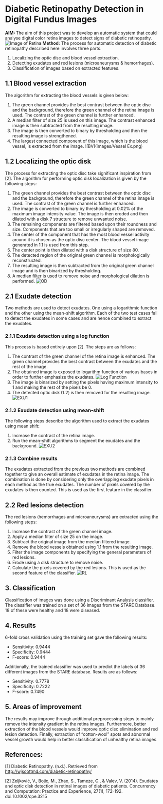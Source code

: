 # Diabetic Retinopathy Detection in Digital Fundus Images

**AIM:** The aim of this project was to develop an automatic system that could analyse digital color retina images to detect signs of diabetic retinopathy.
![Image of Retina](images/Diabetic-Retinopathy.jpg)
**Method:** The process for automatic detection of diabetic retinopathy described here involves three parts.
1. Localizing the optic disc and blood vessel extraction.
2. Detecting exudates and red lesions (microaneurysms & hemorrhages).
3. Classification of images based on extracted features.

## 1.1 Blood vessel extraction
The algorithm for extracting the blood vessels is given below:
1. The green channel provides the best contrast between the optic disc and the background, therefore the green channel of the retina image is used. The contrast of the green channel is further enhanced.
2. A median filter of size 25 is used on this image. The contrast enhanced image is then subtracted from the resulting image. 
3. The image is then converted to binary by thresholding and then the resulting image is strengthened.
4. The largest connected component of this image, which is the blood vessel, is extracted from the image.
![BV](images/Vessel Ex.png)
## 1.2 Localizing the optic disk
The process for extracting the optic disc take significant inspiration from [2]. The algorithm for performing optic disk localization is given by the following steps:
1. The green channel provides the best contrast between the optic disc and the background, therefore the green channel of the retina image is used. The contrast of the green channel is further enhanced.
2. The image is converted to binary by thresholding at 0.02% of the maximum image intensity value. The image is then eroded and then dilated with a disk 7 structure to remove unwanted noise.
3. The remaining components are filtered based upon their roundness and size. Components that are too small or irregularly shaped are removed.
4. The center of the component that has the most blood vessel activity around it is chosen as the optic disc center. The blood vessel image generated in 1.1 is used from this step.
5. The center point is then dilated with a disk structure of size 80.
6. The detected region of the original green channel is morphologically reconstructed.
7. The resulting image is then subtracted from the original green channel image and is then binarized by thresholding.
8. A median filter is used to remove noise and morphological dilation is performed.
![OD](images/ODremoval.png)

## 2.1 Exudate detection
Two methods are used to detect exudates. One using a logarithmic function and the other using the mean-shift algorithm. Each of the two test cases fail to detect the exudates in some cases and are hence combined to extract the exudates. 

### 2.1.1 Exudate detection using a log function
This process is based entirely upon [2]. The steps are as follows:
1. The contrast of the green channel of the retina image is enhanced. The green channel provides the best contrast between the exudates and the rest of the image.
2. The obtained image is exposed to logarithm function of various bases in order to further emphasize the exudates.
![Log Function](images/log_fun.png)
3. The image is binarized by setting the pixels having maximum intensity to 1 and making the rest of the pixels be 0.
4. The detected optic disk (1.2) is then removed for the resulting image.
![EXU1](images/EX1.png)
### 2.1.2 Exudate detection using mean-shift
The following steps describe the algorithm used to extract the exudates using mean shift:
1. Increase the contrast of the retina image.
2. Run the mean-shift algorithms to segment the exudates and the background.
![EXU2](images/EX2.png)
### 2.1.3 Combine results
The exudates extracted from the previous two methods are combined together to give an overall estimate of exudates in the retina image. The combination is done by considering only the overlapping exudate pixels in each method as the true exudates. The number of pixels covered by the exudates is then counted. This is used as the first feature in the classifier.

## 2.2 Red lesions detection
The red lesions (hemorrhages and microaneurysms)  are extracted using the following steps:
1. Increase the contrast of the green channel image.
2. Apply a median filter of size 25 on the image.
3. Subtract the original image from the median filtered image. 
4. Remove the blood vessels obtained using 1.1 from the resulting image.
5. Filter the image components by specifying the general parameters of red lesions.
6. Erode using a disk structure to remove noise.
7. Calculate the pixels covered by the red lesions. This is used as the second feature of the classifier.
![RL](images/RL.png)
## 3. Classification
Classification of images was done using a Discriminant Analysis classifier. The classifier was trained on a set of 36 images from the STARE Database. 18 of these were healthy and 18 were diseased. 

## 4. Results
6-fold cross validation using the training set gave the following results:
- Sensitivity: 0.9444
- Specificity: 0.9444
- F-score: 0.9444

Additionally, the trained classifier was used to predict the labels of 36 different images from the STARE database. Results are as follows:
- Sensitivity: 0.7778
- Specificity: 0.7222
- F-score: 0.7490

## 5. Areas of improvement
The results may improve through additional preprocessing steps to mainly remove the intensity gradient in the retina images. Furthermore, better extraction of the blood vessels would improve optic disc elimination and red lesion detection. Finally, extraction of “cotton-wool” spots and abnormal vessel growth would help in better classification of unhealthy retina images.

## References:
[1] Diabetic Retinopathy. (n.d.). Retrieved from http://wjscottmd.com/diabetic-retinopathy/

[2] Zeljković, V., Bojic, M., Zhao, S., Tameze, C., & Valev, V. (2014). Exudates and optic disk detection in retinal images of diabetic patients. Concurrency and Computation: Practice and Experience, 27(1), 172-192. doi:10.1002/cpe.3215




